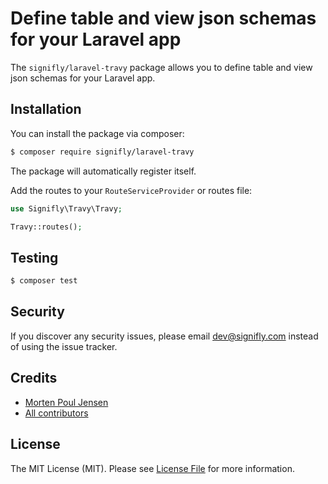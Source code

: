 # Define table and view json schemas for your Laravel app

The `signifly/laravel-travy` package allows you to define table and view json schemas for your Laravel app.

## Installation

You can install the package via composer:

```bash
$ composer require signifly/laravel-travy
```

The package will automatically register itself.

Add the routes to your `RouteServiceProvider` or routes file:
```php
use Signifly\Travy\Travy;

Travy::routes();
```

## Testing
```bash
$ composer test
```

## Security

If you discover any security issues, please email dev@signifly.com instead of using the issue tracker.

## Credits

- [Morten Poul Jensen](https://github.com/pactode)
- [All contributors](../../contributors)

## License

The MIT License (MIT). Please see [License File](LICENSE.md) for more information.

